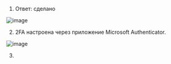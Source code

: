 1. Ответ: сделано

![image](https://user-images.githubusercontent.com/60869933/144918070-6769d860-1005-4212-9549-ea96f3826c2f.png)


2. 2FA настроена через приложение Microsoft Authenticator.

![image](https://user-images.githubusercontent.com/60869933/144919840-bd27dd48-6c80-4f43-898b-9f59d12a8506.png)

3. 
